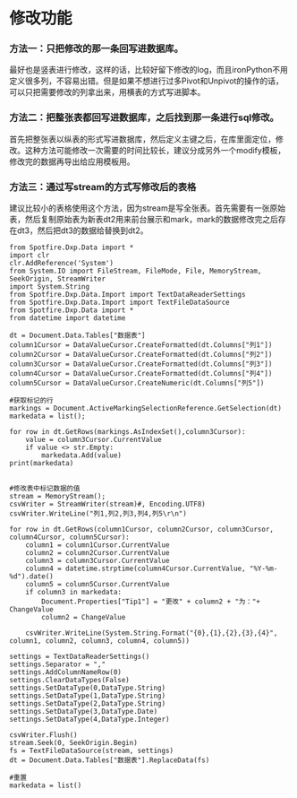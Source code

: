 # 修改功能
### 方法一：只把修改的那一条回写进数据库。
最好也是竖表进行修改，这样的话，比较好留下修改的log，而且ironPython不用定义很多列，不容易出错。但是如果不想进行过多Pivot和Unpivot的操作的话，可以只把需要修改的列拿出来，用横表的方式写进脚本。

### 方法二：把整张表都回写进数据库，之后找到那一条进行sql修改。
首先把整张表以纵表的形式写进数据库，然后定义主键之后，在库里面定位，修改。这种方法可能修改一次需要的时间比较长，建议分成另外一个modify模板，修改完的数据再导出给应用模板用。

### 方法三：通过写stream的方式写修改后的表格
建议比较小的表格使用这个方法，因为stream是写全张表。首先需要有一张原始表，然后复制原始表为新表dt2用来前台展示和mark，mark的数据修改完之后存在dt3，然后把dt3的数据给替换到dt2。

```
from Spotfire.Dxp.Data import *
import clr
clr.AddReference('System')
from System.IO import FileStream, FileMode, File, MemoryStream, SeekOrigin, StreamWriter
import System.String
from Spotfire.Dxp.Data.Import import TextDataReaderSettings
from Spotfire.Dxp.Data.Import import TextFileDataSource
from Spotfire.Dxp.Data import *
from datetime import datetime

dt = Document.Data.Tables["数据表"]
column1Cursor = DataValueCursor.CreateFormatted(dt.Columns["列1"])
column2Cursor = DataValueCursor.CreateFormatted(dt.Columns["列2"])
column3Cursor = DataValueCursor.CreateFormatted(dt.Columns["列3"])
column4Cursor = DataValueCursor.CreateFormatted(dt.Columns["列4"])
column5Cursor = DataValueCursor.CreateNumeric(dt.Columns["列5"])

#获取标记的行
markings = Document.ActiveMarkingSelectionReference.GetSelection(dt)
markedata = list();

for row in dt.GetRows(markings.AsIndexSet(),column3Cursor):
	value = column3Cursor.CurrentValue
	if value <> str.Empty:
		markedata.Add(value)
print(markedata)


#修改表中标记数据的值
stream = MemoryStream();
csvWriter = StreamWriter(stream)#, Encoding.UTF8)
csvWriter.WriteLine("列1,列2,列3,列4,列5\r\n")

for row in dt.GetRows(column1Cursor, column2Cursor, column3Cursor, column4Cursor, column5Cursor):
	column1 = column1Cursor.CurrentValue
	column2 = column2Cursor.CurrentValue
	column3 = column3Cursor.CurrentValue
	column4 = datetime.strptime(column4Cursor.CurrentValue, "%Y-%m-%d").date()
	column5 = column5Cursor.CurrentValue
	if column3 in markedata:
		Document.Properties["Tip1"] = "更改" + column2 + "为："+ ChangeValue
		column2 = ChangeValue

	csvWriter.WriteLine(System.String.Format("{0},{1},{2},{3},{4}", column1, column2, column3, column4, column5))

settings = TextDataReaderSettings()
settings.Separator = ","
settings.AddColumnNameRow(0)
settings.ClearDataTypes(False)
settings.SetDataType(0,DataType.String)
settings.SetDataType(1,DataType.String)
settings.SetDataType(2,DataType.String)
settings.SetDataType(3,DataType.Date)
settings.SetDataType(4,DataType.Integer)

csvWriter.Flush()
stream.Seek(0, SeekOrigin.Begin)
fs = TextFileDataSource(stream, settings)
dt = Document.Data.Tables["数据表"].ReplaceData(fs)

#重置
markedata = list()
```



